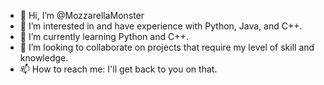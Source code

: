 - 👋 Hi, I’m @MozzarellaMonster
- 👀 I’m interested in and have experience with Python, Java, and C++.
- 🌱 I’m currently learning Python and C++.
- 💞️ I’m looking to collaborate on projects that require my level of skill and knowledge.
- 📫 How to reach me: I'll get back to you on that.

<!---
MozzarellaMonster/MozzarellaMonster is a ✨ special ✨ repository because its `README.md` (this file) appears on your GitHub profile.
You can click the Preview link to take a look at your changes.
--->
